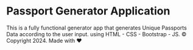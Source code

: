 # Passport Generator Application

This is a fully functional generator app that generates Unique Passports Data according to the user input.
using HTML - CSS - Bootstrap - JS.
© Copyright 2024. Made with ❤️
